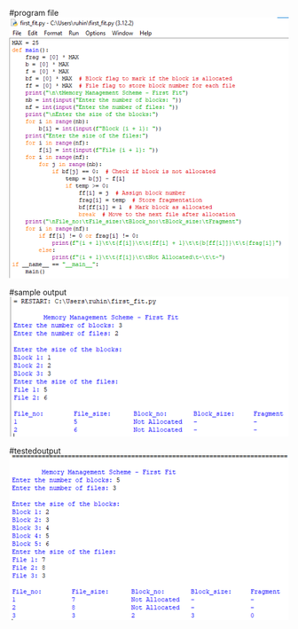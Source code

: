 #program file
![program file](program.png)

#sample output
![sample output](sampleoutput.png)

#testedoutput
![tested output](testedoutput.png)
